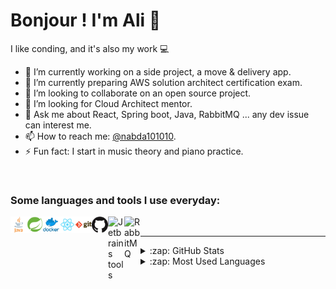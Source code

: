 # Bonjour ! I'm Ali 👋

I like conding, and it's also my work 💻

- 🔭 I’m currently working on a side project, a move & delivery app.
- 🌱 I’m currently preparing AWS solution architect certification exam.
- 👯 I’m looking to collaborate on an open source project. 
- 🤔 I’m looking for Cloud Architect mentor.
- 💬 Ask me about React, Spring boot, Java, RabbitMQ ... any dev issue can interest me.
- 📫 How to reach me: [@nabda101010](https://twitter.com/nabda101010).
- ⚡ Fun fact: I start in music theory and piano practice.

<br />

### Some languages and tools I use everyday:

<img align="left" alt="Java" width="26px" src="https://raw.githubusercontent.com/github/explore/5b3600551e122a3277c2c5368af2ad5725ffa9a1/topics/java/java.png" />
<img align="left" alt="Spring boot" width="26px" src="https://raw.githubusercontent.com/github/explore/80688e429a7d4ef2fca1e82350fe8e3517d3494d/topics/spring-boot/spring-boot.png" />
<img align="left" alt="Docker" width="26px" src="https://raw.githubusercontent.com/github/explore/80688e429a7d4ef2fca1e82350fe8e3517d3494d/topics/docker/docker.png" />
<img align="left" alt="React" width="26px" src="https://raw.githubusercontent.com/github/explore/80688e429a7d4ef2fca1e82350fe8e3517d3494d/topics/react/react.png" />
<img align="left" alt="Git" width="26px" src="https://raw.githubusercontent.com/github/explore/80688e429a7d4ef2fca1e82350fe8e3517d3494d/topics/git/git.png" />
<img align="left" alt="GitHub" width="26px" src="https://raw.githubusercontent.com/github/explore/78df643247d429f6cc873026c0622819ad797942/topics/github/github.png" />
<img align="left" alt="Jetbrains tools" width="26px" src="https://avatars.githubusercontent.com/u/878437?s=200&v=4" />
<img align="left" alt="RabbitMQ" width="26px" src="https://avatars.githubusercontent.com/u/96669?s=200&v=4" />

<br />

---
<details>
  <summary>:zap: GitHub Stats</summary>
    <a href="https://github.com/anuraghazra/github-readme-stats">
      <img align="center" src="https://github-readme-stats.vercel.app/api?username=nabdali&count_private=true&show_icons=true&include_all_commits=true&hide_border=true&hide_title=true" />
    </a>
</details>
  
<details>
  <summary>:zap: Most Used Languages</summary>
    <a href="https://github.com/anuraghazra/github-readme-stats">
      <img align="center" src="https://github-readme-stats.vercel.app/api/top-langs/?username=nabdali&langs_count=5&hide_title=true&hide_border=true&count_private=true&hide=html,groovy,css,javascript" />
    </a>
</details>
